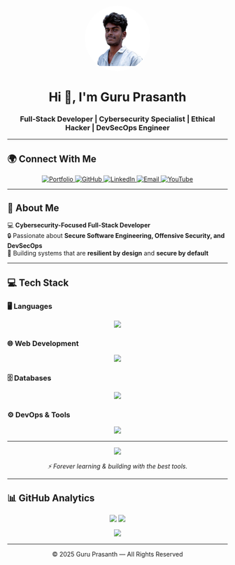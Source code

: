<p align="center">
  <img src="https://github.com/Guruprasanth-M/Guruprasanth-M/blob/main/logo.png" alt="Guru Prasanth" width="150" style="border-radius: 50%">
</p>

<h1 align="center">Hi 👋, I'm Guru Prasanth</h1>
<h3 align="center">Full-Stack Developer | Cybersecurity Specialist | Ethical Hacker | DevSecOps Engineer</h3>

---

## 🌍 Connect With Me  
<p align="center">
  <a href="https://guruprasanth.selfmade.one/" target="_blank">
    <img src="https://img.shields.io/badge/🌐 Portfolio-2ea44f?style=for-the-badge&logo=firefox-browser&logoColor=white" alt="Portfolio" />
  </a>
  <a href="https://github.com/Guruprasanth-M" target="_blank">
    <img src="https://img.shields.io/badge/⚡ GitHub-181717?style=for-the-badge&logo=github&logoColor=white" alt="GitHub" />
  </a>
  <a href="https://www.linkedin.com/in/guruprasanth-m-a41a02362/" target="_blank">
    <img src="https://img.shields.io/badge/💼 LinkedIn-0A66C2?style=for-the-badge&logo=linkedin&logoColor=white" alt="LinkedIn" />
  </a>
  <a href="mailto:guruprasanthm2@gmail.com" target="_blank">
    <img src="https://img.shields.io/badge/✉️ Email-EA4335?style=for-the-badge&logo=gmail&logoColor=white" alt="Email" />
  </a>
  <a href="https://www.youtube.com/watch?v=iM5yzT7en6I&t=11601s" target="_blank">
    <img src="https://img.shields.io/badge/-YouTube-FF0000?style=for-the-badge&logo=youtube&logoColor=white" alt="YouTube" />
  </a>
</p>

---

## 🚀 About Me  
💻 **Cybersecurity-Focused Full-Stack Developer**  
🔒 Passionate about **Secure Software Engineering, Offensive Security, and DevSecOps**  
🎯 Building systems that are **resilient by design** and **secure by default**  

---

## 💻 Tech Stack  

### 🖥 Languages  
<p align="center">
  <img src="https://skillicons.dev/icons?i=php,python,c,java" height="48">
</p>

### 🌐 Web Development  
<p align="center">
  <img src="https://skillicons.dev/icons?i=html,css,js,bootstrap" height="48">
</p>

### 🗄 Databases  
<p align="center">
  <img src="https://skillicons.dev/icons?i=mysql,postgresql,mongodb,firebase" height="48">
</p>

### ⚙ DevOps & Tools  
<p align="center">
  <img src="https://skillicons.dev/icons?i=docker,nginx,linux,bash,git,github,vscode" height="48">
</p>

---

<p align="center">
  <img src="https://media.giphy.com/media/Ll22OhMLAlVDb8UQWe/giphy.gif" width="100">
</p>
<p align="center"><i>⚡ Forever learning & building with the best tools.</i></p>

---

## 📊 GitHub Analytics  
<p align="center">
  <img src="https://github-readme-stats.vercel.app/api?username=Guruprasanth-M&show_icons=true&count_private=true&hide_border=true&theme=tokyonight&bg_color=0d1117" height="180">
  <img src="https://github-readme-stats.vercel.app/api/top-langs/?username=Guruprasanth-M&layout=compact&langs_count=8&hide_border=true&theme=tokyonight&bg_color=0d1117" height="180">
</p>
<p align="center">
  <img src="https://github-readme-streak-stats.herokuapp.com?user=Guruprasanth-M&theme=tokyonight&hide_border=true&background=0d1117" height="180">
</p>

---

<p align="center">© 2025 Guru Prasanth — All Rights Reserved</p>
